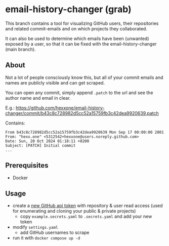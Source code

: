 ﻿# email-history-changer (grab)

This branch contains a tool for visualizing GitHub users, 
their repositories and related commit-emails and on which projects they collaborated.

It can also be used to determine which emails have been (unwanted) exposed by a user, 
so that it can be fixed with the email-history-changer (main branch).

## About

Not a lot of people consciously know this, but all of your commit emails and names are publicly visible and can get scraped.

You can open any commit, simply append `.patch` to the url and see the author name and email in clear.

E.g.: <https://github.com/hexxone/email-history-changer/commit/b43c8c728982d5cc52a15759fb3c42dea9920639.patch>

Contains:
```
From b43c8c728982d5cc52a15759fb3c42dea9920639 Mon Sep 17 00:00:00 2001
From: "hexx.one" <5312542+hexxone@users.noreply.github.com>
Date: Sun, 20 Oct 2024 01:18:11 +0200
Subject: [PATCH] Initial commit
...
```

## Prerequisites

- Docker

## Usage

- create a [new GitHub api token](https://github.com/settings/tokens) with repository & user read access (used for enumerating and cloning your public & private projects)
  - copy `example.secrets.yaml` to `.secrets.yaml` and add your new token
- modify `settings.yaml`
  - add GitHub usernames to scrape
- run it with `docker compose up -d`

